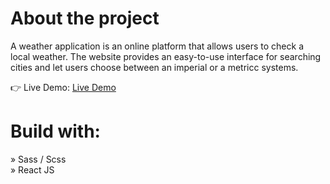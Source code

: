 # About the project

A weather application is an online platform that allows users to check a local weather.  The website provides an easy-to-use interface for searching cities and let users choose between an imperial or a metricc systems.

👉 Live Demo: [Live Demo](https://react-weather-jet-phi.vercel.app)

# Build with:
» Sass / Scss \
» React JS
